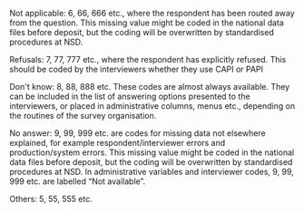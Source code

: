 

Not applicable: 6, 66, 666 etc., 
where the respondent has been routed away from the question.
This missing value might be coded in the national data files before deposit, but the coding will be
overwritten by standardised procedures at NSD.

Refusals: 7, 77, 777 etc., 
where the respondent has explicitly refused. This should be coded by
the interviewers whether they use CAPI or PAPI


Don't know: 8, 88, 888 etc. 
These codes are almost always available. They can be included in
the list of answering options presented to the interviewers, or placed in administrative columns,
menus etc., depending on the routines of the survey organisation.


No answer: 9, 99, 999 etc. 
are codes for missing data not elsewhere explained, for example
respondent/interviewer errors and production/system errors. This missing value might be coded in
the national data files before deposit, but the coding will be overwritten by standardised procedures
at NSD. In administrative variables and interviewer codes, 9, 99, 999 etc. are labelled “Not
available”.


Others: 5, 55, 555 etc.
